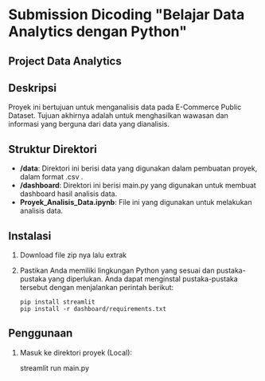 # Submission Dicoding "Belajar Data Analytics dengan Python"

## Project Data Analytics

## Deskripsi

Proyek ini bertujuan untuk menganalisis data pada E-Commerce Public Dataset. Tujuan akhirnya adalah untuk menghasilkan wawasan dan informasi yang berguna dari data yang dianalisis.

## Struktur Direktori

- **/data**: Direktori ini berisi data yang digunakan dalam pembuatan proyek, dalam format .csv .
- **/dashboard**: Direktori ini berisi main.py yang digunakan untuk membuat dashboard hasil analisis data.
- **Proyek_Analisis_Data.ipynb**: File ini yang digunakan untuk melakukan analisis data.

## Instalasi

1. Download file zip nya lalu extrak

2. Pastikan Anda memiliki lingkungan Python yang sesuai dan pustaka-pustaka yang diperlukan. Anda dapat menginstal pustaka-pustaka tersebut dengan menjalankan perintah berikut:

   ```shell
   pip install streamlit
   pip install -r dashboard/requirements.txt
   ```

## Penggunaan

1. Masuk ke direktori proyek (Local):

   streamlit run main.py

